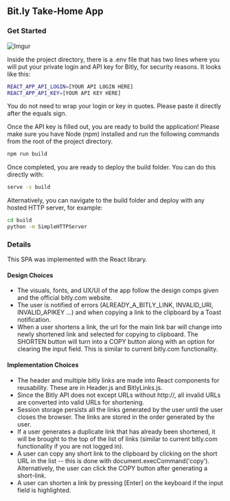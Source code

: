 ## Bit.ly Take-Home App

### Get Started

![Imgur](https://i.imgur.com/iLcl8tU.gif)

Inside the project directory, there is a .env file that has two lines where you will put your private login and API key for Bitly, for security reasons. It looks like this: 
```bash
REACT_APP_API_LOGIN=[YOUR API LOGIN HERE]
REACT_APP_API_KEY=[YOUR API KEY HERE]
```

You do not need to wrap your login or key in quotes. Please paste it directly after the equals sign.

Once the API key is filled out, you are ready to build the application! Please make sure you have Node (npm) installed and run the following commands from the root of the project directory.

```bash
npm run build
```

Once completed, you are ready to deploy the build folder. You can do this directly with:

```bash
serve -s build
```

Alternatively, you can navigate to the build folder and deploy with any hosted HTTP server, for example:
```bash
cd build
python -m SimpleHTTPServer
```

### Details

This SPA was implemented with the React library.

#### Design Choices
* The visuals, fonts, and UX/UI of the app follow the design comps given and the official bitly.com website.
* The user is notified of errors (ALREADY_A_BITLY_LINK, INVALID_URI, INVALID_APIKEY ...) and when copying a link to the clipboard by a Toast notification.
* When a user shortens a link, the url for the main link bar will change into newly shortened link and selected for copying to clipboard. The SHORTEN button will turn into a COPY button along with an option for clearing the input field. This is similar to current bitly.com functionality.

#### Implementation Choices
* The header and multiple bitly links are made into React components for reusability. These are in Header.js and BitlyLinks.js.
* Since the Bitly API does not except URLs without http://, all invalid URLs are converted into valid URLs for shortening.
* Session storage persists all the links generated by the user until the user closes the browser. The links are stored in the order generated by the user.
* If a user generates a duplicate link that has already been shortened, it will be brought to the top of the list of links (similar to current bitly.com functionality if you are not logged in).
* A user can copy any short link to the clipboard by clicking on the short URL in the list -- this is done with document.execCommand('copy'). Alternatively, the user can click the COPY button after generating a short-link.
* A user can shorten a link by pressing [Enter] on the keyboard if the input field is highlighted.
